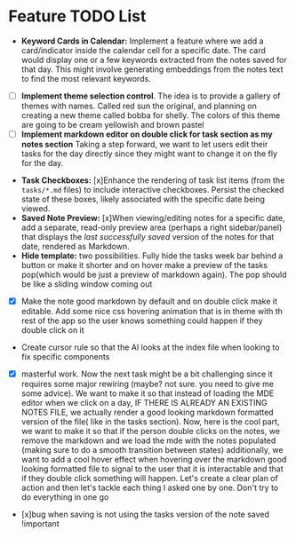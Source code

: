 # Feature TODO List

- **Keyword Cards in Calendar:** Implement a feature where we add a card/indicator inside the calendar cell for a specific date. The card would display one or a few keywords extracted from the notes saved for that day. This might involve generating embeddings from the notes text to find the most relevant keywords.
- [ ] **Implement theme selection control**. The idea is to provide a gallery of themes with names. Called red sun the original, and planning on creating a new theme called bobba for shelly. The colors of this theme are going to be cream yellowish and brown pastel
- [ ] **Implement markdown editor on double click for task section as my notes section** Taking a step forward, we want to let users edit their tasks for the day directly since they might want to change it on the fly for the day.
- **Task Checkboxes:** [x]Enhance the rendering of task list items (from the `tasks/*.md` files) to include interactive checkboxes. Persist the checked state of these boxes, likely associated with the specific date being viewed.
- **Saved Note Preview:** [x]When viewing/editing notes for a specific date, add a separate, read-only preview area (perhaps a right sidebar/panel) that displays the *last successfully saved* version of the notes for that date, rendered as Markdown. 
- **Hide template:** two possibilities. Fully hide the tasks week bar behind a button or make it shorter and on hover make a preview of the tasks pop(which would be just a preview of markdown again). The pop should be like a sliding window coming out 
- [x] Make the note good markdown by default and on double click make it editable. Add some nice css hovering animation that is in theme with th rest of the app so the user knows something could happen if they double click on it
- Create cursor rule so that the AI looks at the index file when looking to fix specific components
- [x] masterful work. Now the next task might be a bit challenging since it requires some major rewiring (maybe? not sure. you need to give me some advice). We want to make it so that instead of loading the MDE editor when we click on a day, IF THERE IS ALREADY AN EXISTING NOTES FILE, we actually render a good looking markdown formatted version of the file( like in the tasks section). Now, here is the cool part, we want to make it so that if the person double clicks on the notes, we remove the markdown and we load the mde with the notes populated (making sure to do a smooth transition between states) additionally, we want to add a cool hover effect when hovering over the markdown good looking formatted file to signal to the user that it is interactable and that if they double click something will happen. Let's create a clear plan of action and then let's tackle each thing I asked one by one. Don't try to do everything in one go
- [x]bug when saving is not using the tasks version of the note saved !important

